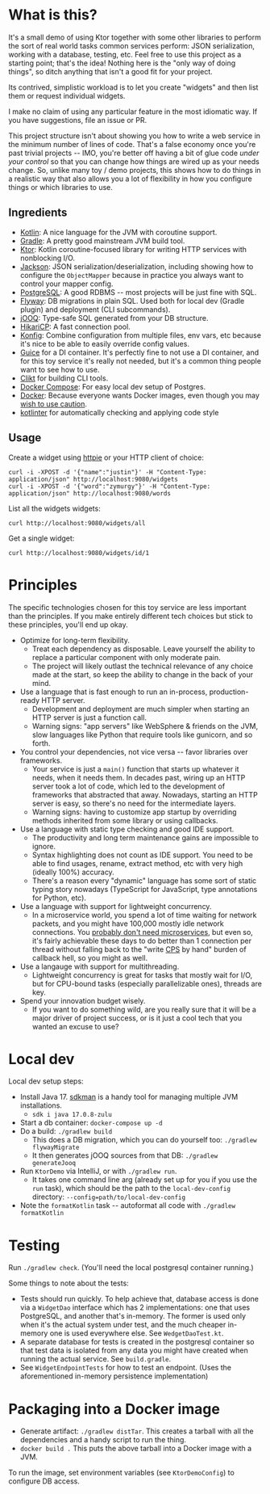# What is this?

It's a small demo of using Ktor together with some other libraries to perform the sort of real world tasks common services perform: JSON serialization, working with a database, testing, etc. Feel free to use this project as a starting point; that's the idea! Nothing here is the "only way of doing things", so ditch anything that isn't a good fit for your project.

Its contrived, simplistic workload is to let you create "widgets" and then list them or request individual widgets.

I make no claim of using any particular feature in the most idiomatic way. If you have suggestions, file an issue or PR.

This project structure isn't about showing you how to write a web service in the minimum number of lines of code. That's a false economy once you're past trivial projects -- IMO, you're better off having a bit of glue code *under your control* so that you can change how things are wired up as your needs change. So, unlike many toy / demo projects, this shows how to do things in a realistic way that also allows you a lot of flexibility in how you configure things or which libraries to use.

## Ingredients

- [Kotlin](https://kotlinlang.org/): A nice language for the JVM with coroutine support.
- [Gradle](https://gradle.org/): A pretty good mainstream JVM build tool.
- [Ktor](https://ktor.io/): Kotlin coroutine-focused library for writing HTTP services with nonblocking I/O.
- [Jackson](https://github.com/FasterXML/jackson): JSON serialization/deserialization, including showing how to configure the `ObjectMapper` because in practice you always want to control your mapper config.
- [PostgreSQL](https://www.postgresql.org/): A good RDBMS -- most projects will be just fine with SQL.
- [Flyway](https://flywaydb.org/): DB migrations in plain SQL. Used both for local dev (Gradle plugin) and deployment (CLI subcommands).
- [jOOQ](https://www.jooq.org/): Type-safe SQL generated from your DB structure.
- [HikariCP](https://github.com/brettwooldridge/HikariCP): A fast connection pool.
- [Konfig](https://github.com/npryce/konfig/): Combine configuration from multiple files, env vars, etc because it's nice to be able to easily override config values.
- [Guice](https://github.com/google/guice) for a DI container. It's perfectly fine to not use a DI container, and for this toy service it's really not needed, but it's a common thing people want to see how to use.
- [Clikt](https://ajalt.github.io/clikt/) for building CLI tools.  
- [Docker Compose](https://docs.docker.com/compose/): For easy local dev setup of Postgres.
- [Docker](https://docs.docker.com/reference/): Because everyone wants Docker images, even though you may [wish to use caution](https://thehftguy.com/2016/11/01/docker-in-production-an-history-of-failure/).
- [kotlinter](https://plugins.gradle.org/plugin/org.jmailen.kotlinter) for automatically checking and applying code style

## Usage 

Create a widget using [httpie](https://httpie.org/) or your HTTP client of choice:

```
curl -i -XPOST -d '{"name":"justin"}' -H "Content-Type: application/json" http://localhost:9080/widgets
curl -i -XPOST -d '{"word":"zymurgy"}' -H "Content-Type: application/json" http://localhost:9080/words
```

List all the widgets widgets:

```
curl http://localhost:9080/widgets/all
```

Get a single widget:

```
curl http://localhost:9080/widgets/id/1
```

# Principles

The specific technologies chosen for this toy service are less important than the principles. If you make entirely different tech choices but stick to these principles, you'll end up okay.

- Optimize for long-term flexibility.
    - Treat each dependency as disposable. Leave yourself the ability to replace a particular component with only moderate pain.
    - The project will likely outlast the technical relevance of any choice made at the start, so keep the ability to change in the back of your mind.
- Use a language that is fast enough to run an in-process, production-ready HTTP server.
    - Development and deployment are much simpler when starting an HTTP server is just a function call.
    - Warning signs: "app servers" like WebSphere & friends on the JVM, slow languages like Python that require tools like gunicorn, and so forth.
- You control your dependencies, not vice versa -- favor libraries over frameworks.
    - Your service is just a `main()` function that starts up whatever it needs, when it needs them. In decades past, wiring up an HTTP server took a lot of code, which led to the development of frameworks that abstracted that away. Nowadays, starting an HTTP server is easy, so there's no need for the intermediate layers.
    - Warning signs: having to customize app startup by overriding methods inherited from some library or using callbacks.
- Use a language with static type checking and good IDE support.
    - The productivity and long term maintenance gains are impossible to ignore.
    - Syntax highlighting does not count as IDE support. You need to be able to find usages, rename, extract method, etc with very high (ideally 100%) accuracy. 
    - There's a reason every "dynamic" language has some sort of static typing story nowadays (TypeScript for JavaScript, type annotations for Python, etc).
- Use a language with support for lightweight concurrency. 
    - In a microservice world, you spend a lot of time waiting for network packets, and you might have 100,000 mostly idle network connections. You [probably don't need microservices](https://tailscale.com/blog/modules-monoliths-and-microservices/), but even so, it's fairly achievable these days to do better than 1 connection per thread without falling back to the "write [CPS](https://en.wikipedia.org/wiki/Continuation-passing_style) by hand" burden of callback hell, so you might as well.
- Use a langauge with support for multithreading. 
    - Lightweight concurrency is great for tasks that mostly wait for I/O, but for CPU-bound tasks (especially parallelizable ones), threads are key.
- Spend your innovation budget wisely.
    - If you want to do something wild, are you really sure that it will be a major driver of project success, or is it just a cool tech that you wanted an excuse to use?

# Local dev 

Local dev setup steps:

- Install Java 17. [sdkman](http://sdkman.io/) is a handy tool for managing multiple JVM installations.
  - `sdk i java 17.0.8-zulu`
- Start a db container: `docker-compose up -d`
- Do a build: `./gradlew build`
    - This does a DB migration, which you can do yourself too: `./gradlew flywayMigrate`
    - It then generates jOOQ sources from that DB: `./gradlew generateJooq`
- Run `KtorDemo` via IntelliJ, or with `./gradlew run`.
    - It takes one command line arg (already set up for you if you use the `run` task), which should be the path to the `local-dev-config` directory: `--config=path/to/local-dev-config`
- Note the `formatKotlin` task -- autoformat all code with `./gradlew formatKotlin`

# Testing

Run `./gradlew check`. (You'll need the local postgresql container running.)

Some things to note about the tests:

- Tests should run quickly. To help achieve that, database access is done via a `WidgetDao` interface which has 2 implementations: one that uses PostgreSQL, and another that's in-memory. The former is used only when it's the actual system under test, and the much cheaper in-memory one is used everywhere else. See `WedgetDaoTest.kt`.
- A separate database for tests is created in the postgresql container so that test data is isolated from any data you might have created when running the actual service. See `build.gradle`.
- See `WidgetEndpointTests` for how to test an endpoint. (Uses the aforementioned in-memory persistence implementation)

# Packaging into a Docker image

- Generate artifact: `./gradlew distTar`. This creates a tarball with all the dependencies and a handy script to run the thing.
- `docker build .` This puts the above tarball into a Docker image with a JVM.

To run the image, set environment variables (see `KtorDemoConfig`) to configure DB access.
